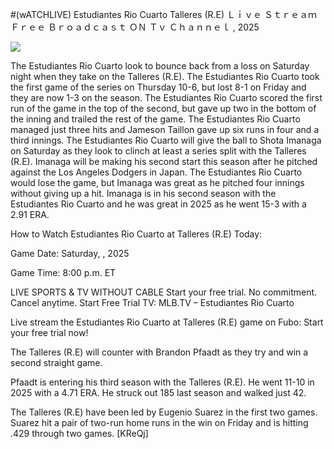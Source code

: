 #(wATCHLIVE) Estudiantes Rio Cuarto Talleres (R.E) Ｌｉｖｅ Ｓｔｒｅａｍ Ｆｒｅｅ Ｂｒｏａｄｃａｓｔ ＯＮ Ｔｖ Ｃｈａｎｎｅｌ , 2025  
  
  
[![](https://i.imgur.com/qSNzIqt.png)](https://movie.rssnews.media/HMUZxdQP.php)  
  
The Estudiantes Rio Cuarto look to bounce back from a loss on Saturday night when they take on the Talleres (R.E). The Estudiantes Rio Cuarto took the first game of the series on Thursday 10-6, but lost 8-1 on Friday and they are now 1-3 on the season. The Estudiantes Rio Cuarto scored the first run of the game in the top of the second, but gave up two in the bottom of the inning and trailed the rest of the game. The Estudiantes Rio Cuarto managed just three hits and Jameson Taillon gave up six runs in four and a third innings. The Estudiantes Rio Cuarto will give the ball to Shota Imanaga on Saturday as they look to clinch at least a series split with the Talleres (R.E). Imanaga will be making his second start this season after he pitched against the Los Angeles Dodgers in Japan. The Estudiantes Rio Cuarto would lose the game, but Imanaga was great as he pitched four innings without giving up a hit. Imanaga is in his second season with the Estudiantes Rio Cuarto and he was great in 2025 as he went 15-3 with a 2.91 ERA.

How to Watch Estudiantes Rio Cuarto at Talleres (R.E) Today:

Game Date: Saturday, , 2025

Game Time: 8:00 p.m. ET

LIVE SPORTS & TV WITHOUT CABLE
Start your free trial. No commitment. Cancel anytime.
Start Free Trial
TV: MLB.TV – Estudiantes Rio Cuarto

Live stream the Estudiantes Rio Cuarto at Talleres (R.E) game on Fubo: Start your free trial now!

The Talleres (R.E) will counter with Brandon Pfaadt as they try and win a second straight game.

Pfaadt is entering his third season with the Talleres (R.E). He went 11-10 in 2025 with a 4.71 ERA. He struck out 185 last season and walked just 42.

The Talleres (R.E) have been led by Eugenio Suarez in the first two games. Suarez hit a pair of two-run home runs in the win on Friday and is hitting .429 through two games. [KReQj]